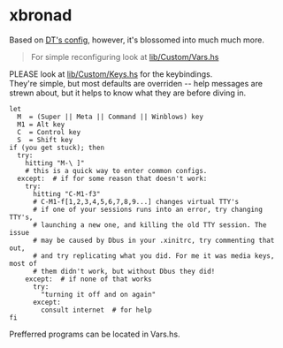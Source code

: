 # xbronad

Based on [DT's config](https://gitlab.com/dwt1/dotfiles/-/tree/master/.xmonad), however, it's blossomed into much much more.

> For simple reconfiguring look at [lib/Custom/Vars.hs](https://github.com/Techtiger255/xbronad/blob/master/lib/Custom/Vars.hs)

PLEASE look at [lib/Custom/Keys.hs](https://github.com/Techtiger255/xbronad/blob/master/lib/Custom/Keys.hs) for the keybindings.  
They're simple, but most defaults are overriden -- help messages are strewn about, but it helps to know what they are before diving in.

```
let
  M  = (Super || Meta || Command || Winblows) key
  M1 = Alt key
  C  = Control key
  S  = Shift key
if (you get stuck); then
  try:
    hitting "M-\ ]"
    # this is a quick way to enter common configs.  
  except:  # if for some reason that doesn't work:
    try:
      hitting "C-M1-f3"
      # C-M1-f[1,2,3,4,5,6,7,8,9...] changes virtual TTY's
      # if one of your sessions runs into an error, try changing TTY's,
      # launching a new one, and killing the old TTY session. The issue
      # may be caused by Dbus in your .xinitrc, try commenting that out,
      # and try replicating what you did. For me it was media keys, most of
      # them didn't work, but without Dbus they did!
    except:  # if none of that works
      try:
        "turning it off and on again"
      except:
        consult internet  # for help
fi
```
Prefferred programs can be located in Vars.hs.
